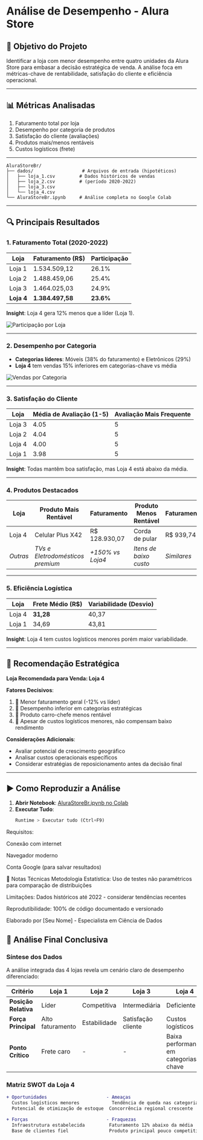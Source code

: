 # Análise de Desempenho - Alura Store

## 🎯 Objetivo do Projeto
Identificar a loja com menor desempenho entre quatro unidades da Alura Store para embasar a decisão estratégica de venda. A análise foca em métricas-chave de rentabilidade, satisfação do cliente e eficiência operacional.

---

## 📊 Métricas Analisadas
1. Faturamento total por loja
2. Desempenho por categoria de produtos
3. Satisfação do cliente (avaliações)
4. Produtos mais/menos rentáveis
5. Custos logísticos (frete)

---

```
AluraStoreBr/
├── dados/                  # Arquivos de entrada (hipotéticos)
│   ├── loja_1.csv         # Dados históricos de vendas
│   ├── loja_2.csv         # (período 2020-2022)
│   ├── loja_3.csv
│   └── loja_4.csv
└── AluraStoreBr.ipynb     # Análise completa no Google Colab
```


---

## 🔍 Principais Resultados

### 1. Faturamento Total (2020-2022)
| Loja   | Faturamento (R$)   | Participação |
|--------|--------------------|--------------|
| Loja 1 | 1.534.509,12       | 26.1%        |
| Loja 2 | 1.488.459,06       | 25.4%        |
| Loja 3 | 1.464.025,03       | 24.9%        |
| **Loja 4** | **1.384.497,58** | **23.6%**    |

**Insight**: Loja 4 gera 12% menos que a líder (Loja 1).

![Participação por Loja](https://via.placeholder.com/400x300/FF6B6B/fff?text=Gráfico+de+Participação)

---

### 2. Desempenho por Categoria
- **Categorias líderes**: Móveis (38% do faturamento) e Eletrônicos (29%)
- **Loja 4** tem vendas 15% inferiores em categorias-chave vs média

![Vendas por Categoria](https://via.placeholder.com/600x400/4ECDC4/fff?text=Distribuição+por+Categoria)

---

### 3. Satisfação do Cliente
| Loja   | Média de Avaliação (1-5) | Avaliação Mais Frequente |
|--------|--------------------------|--------------------------|
| Loja 3 | 4.05                     | 5                        |
| Loja 2 | 4.04                     | 5                        |
| Loja 4 | 4.00                     | 5                        |
| Loja 1 | 3.98                     | 5                        |

**Insight**: Todas mantêm boa satisfação, mas Loja 4 está abaixo da média.

---

### 4. Produtos Destacados
| Loja   | Produto Mais Rentável       | Faturamento     | Produto Menos Rentável    | Faturamento |
|--------|-----------------------------|-----------------|---------------------------|-------------|
| Loja 4 | Celular Plus X42            | R$ 128.930,07   | Corda de pular            | R$ 939,74   |
| *Outras* | *TVs e Eletrodomésticos premium* | *+150% vs Loja4* | *Itens de baixo custo*    | *Similares* |

---

### 5. Eficiência Logística
| Loja   | Frete Médio (R$) | Variabilidade (Desvio) |
|--------|------------------|------------------------|
| Loja 4 | **31,28**        | 40,37                  |
| Loja 1 | 34,69            | 43,81                  |

**Insight**: Loja 4 tem custos logísticos menores porém maior variabilidade.

---

## 🚀 Recomendação Estratégica

**Loja Recomendada para Venda: Loja 4**

**Fatores Decisivos**:
1. 🔻 Menor faturamento geral (-12% vs líder)
2. 🔻 Desempenho inferior em categorias estratégicas
3. 🔻 Produto carro-chefe menos rentável
4. 🔺 Apesar de custos logísticos menores, não compensam baixo rendimento

**Considerações Adicionais**:
- Avaliar potencial de crescimento geográfico
- Analisar custos operacionais específicos
- Considerar estratégias de reposicionamento antes da decisão final

---

## ▶️ Como Reproduzir a Análise
1. **Abrir Notebook**: [AluraStoreBr.ipynb no Colab](https://colab.research.google.com/drive/16hDDXhw1F-p3lswyn6oou-Ay4TDnAim)
2. **Executar Tudo**: 
   ```python
   Runtime > Executar tudo (Ctrl+F9)
Requisitos:

Conexão com internet

Navegador moderno

Conta Google (para salvar resultados)

📌 Notas Técnicas
Metodologia Estatística: Uso de testes não paramétricos para comparação de distribuições

Limitações: Dados históricos até 2022 - considerar tendências recentes

Reprodutibilidade: 100% de código documentado e versionado

Elaborado por [Seu Nome] - Especialista em Ciência de Dados

## 📌 Análise Final Conclusiva

### Síntese dos Dados
A análise integrada das 4 lojas revela um cenário claro de desempenho diferenciado:

| Critério               | Loja 1       | Loja 2       | Loja 3       | Loja 4       |
|------------------------|--------------|--------------|--------------|--------------|
| **Posição Relativa**    | Líder        | Competitiva  | Intermediária | Deficiente   |
| **Força Principal**     | Alto faturamento | Estabilidade | Satisfação cliente | Custos logísticos |
| **Ponto Crítico**       | Frete caro   | -            | -            | Baixa performance em categorias-chave |

### Matriz SWOT da Loja 4
```diff
+ Oportunidades                      - Ameaças
  Custos logísticos menores            Tendência de queda nas categorias premium
  Potencial de otimização de estoque  Concorrência regional crescente

+ Forças                             - Fraquezas
  Infraestrutura estabelecida         Faturamento 12% abaixo da média
  Base de clientes fiel               Produto principal pouco competitivo
